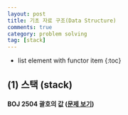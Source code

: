 ```yaml
---
layout: post
title: 기초 자료 구조(Data Structure)
comments: true
category: problem solving
tag: [stack]
---
```

* list element with functor item
{:toc}

## (1) 스택 (stack)

#### BOJ 2504 괄호의 값 ([문제 보기](https://www.acmicpc.net/problem/2504))